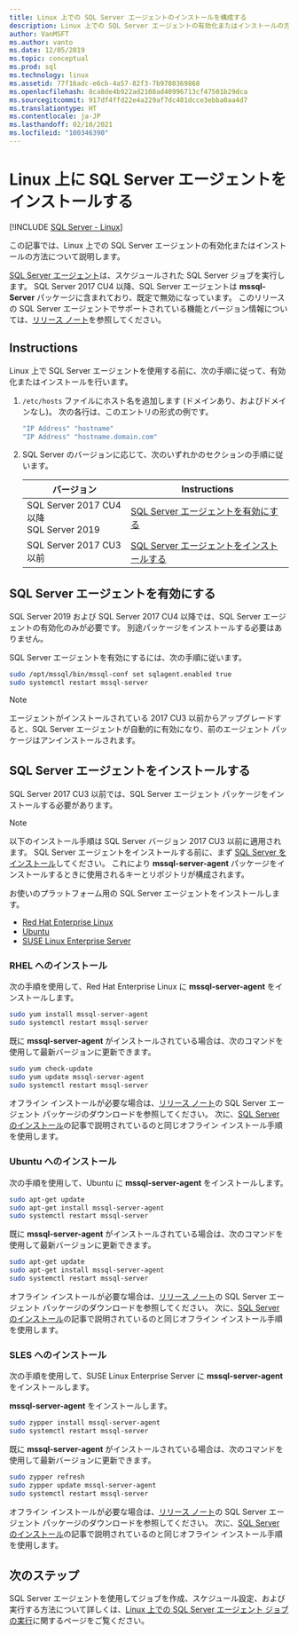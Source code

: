 ```yaml
---
title: Linux 上での SQL Server エージェントのインストールを構成する
description: Linux 上での SQL Server エージェントの有効化またはインストールの方法について説明します。 SQL Server 2017 CU4 以降、SQL Server エージェントは mssql-server パッケージに含まれています。
author: VanMSFT
ms.author: vanto
ms.date: 12/05/2019
ms.topic: conceptual
ms.prod: sql
ms.technology: linux
ms.assetid: 77f16adc-e6cb-4a57-82f3-7b9780369868
ms.openlocfilehash: 8ca8de4b922ad2108ad40996713cf47501b29dca
ms.sourcegitcommit: 917df4ffd22e4a229af7dc481dcce3ebba0aa4d7
ms.translationtype: HT
ms.contentlocale: ja-JP
ms.lasthandoff: 02/10/2021
ms.locfileid: "100346390"
---
```

# <a name="install-sql-server-agent-on-linux"></a>Linux 上に SQL Server エージェントをインストールする

[!INCLUDE [SQL Server - Linux](../includes/applies-to-version/sql-linux.md)]

この記事では、Linux 上での SQL Server エージェントの有効化またはインストールの方法について説明します。

[SQL Server エージェント](../ssms/agent/sql-server-agent.md)は、スケジュールされた SQL Server ジョブを実行します。 SQL Server 2017 CU4 以降、SQL Server エージェントは **mssql-Server** パッケージに含まれており、既定で無効になっています。 このリリースの SQL Server エージェントでサポートされている機能とバージョン情報については、[リリース ノート](sql-server-linux-release-notes.md)を参照してください。

## <a name="instructions"></a>Instructions

Linux 上で SQL Server エージェントを使用する前に、次の手順に従って、有効化またはインストールを行います。

1. `/etc/hosts` ファイルにホスト名を追加します (ドメインあり、およびドメインなし)。 次の各行は、このエントリの形式の例です。

   ```bash
   "IP Address" "hostname"
   "IP Address" "hostname.domain.com"
   ```

1. SQL Server のバージョンに応じて、次のいずれかのセクションの手順に従います。

   | バージョン | Instructions |
   |---|---|
   | SQL Server 2017 CU4 以降</br>SQL Server 2019 | [SQL Server エージェントを有効にする](#EnableAgentAfterCU4) |
   | SQL Server 2017 CU3 以前 | [SQL Server エージェントをインストールする](#InstallAgentBelowCU4) |

## <a name="enable-the-sql-server-agent"></a><a id="EnableAgentAfterCU4"></a>SQL Server エージェントを有効にする

SQL Server 2019 および SQL Server 2017 CU4 以降では、SQL Server エージェントの有効化のみが必要です。 別途パッケージをインストールする必要はありません。

SQL Server エージェントを有効にするには、次の手順に従います。

```bash
sudo /opt/mssql/bin/mssql-conf set sqlagent.enabled true 
sudo systemctl restart mssql-server
```

> [!NOTE]
> エージェントがインストールされている 2017 CU3 以前からアップグレードすると、SQL Server エージェントが自動的に有効になり、前のエージェント パッケージはアンインストールされます。  

## <a name="install-the-sql-server-agent"></a><a name="InstallAgentBelowCU4"></a>SQL Server エージェントをインストールする

SQL Server 2017 CU3 以前では、SQL Server エージェント パッケージをインストールする必要があります。

> [!NOTE]
> 以下のインストール手順は SQL Server バージョン 2017 CU3 以前に適用されます。 SQL Server エージェントをインストールする前に、まず [SQL Server をインストール](sql-server-linux-setup.md#platforms)してください。 これにより **mssql-server-agent** パッケージをインストールするときに使用されるキーとリポジトリが構成されます。

お使いのプラットフォーム用の SQL Server エージェントをインストールします。
- [Red Hat Enterprise Linux](#RHEL)
- [Ubuntu](#ubuntu)
- [SUSE Linux Enterprise Server](#SLES)

### <a name=""></a><a name="RHEL">RHEL へのインストール</a>

次の手順を使用して、Red Hat Enterprise Linux に **mssql-server-agent** をインストールします。 

```bash
sudo yum install mssql-server-agent
sudo systemctl restart mssql-server
```

既に **mssql-server-agent** がインストールされている場合は、次のコマンドを使用して最新バージョンに更新できます。

```bash
sudo yum check-update
sudo yum update mssql-server-agent
sudo systemctl restart mssql-server
```

オフライン インストールが必要な場合は、[リリース ノート](sql-server-linux-release-notes.md)の SQL Server エージェント パッケージのダウンロードを参照してください。 次に、[SQL Server のインストール](sql-server-linux-setup.md#offline)の記事で説明されているのと同じオフライン インストール手順を使用します。

### <a name=""></a><a name="ubuntu">Ubuntu へのインストール</a>

次の手順を使用して、Ubuntu に **mssql-server-agent** をインストールします。 

```bash
sudo apt-get update 
sudo apt-get install mssql-server-agent
sudo systemctl restart mssql-server
```

既に **mssql-server-agent** がインストールされている場合は、次のコマンドを使用して最新バージョンに更新できます。

```bash
sudo apt-get update 
sudo apt-get install mssql-server-agent
sudo systemctl restart mssql-server
```

オフライン インストールが必要な場合は、[リリース ノート](sql-server-linux-release-notes.md)の SQL Server エージェント パッケージのダウンロードを参照してください。 次に、[SQL Server のインストール](sql-server-linux-setup.md#offline)の記事で説明されているのと同じオフライン インストール手順を使用します。

### <a name=""></a><a name="SLES">SLES へのインストール</a>

次の手順を使用して、SUSE Linux Enterprise Server に **mssql-server-agent** をインストールします。 

**mssql-server-agent** をインストールします。 

```bash
sudo zypper install mssql-server-agent
sudo systemctl restart mssql-server
```

既に **mssql-server-agent** がインストールされている場合は、次のコマンドを使用して最新バージョンに更新できます。

```bash
sudo zypper refresh
sudo zypper update mssql-server-agent
sudo systemctl restart mssql-server
```

オフライン インストールが必要な場合は、[リリース ノート](sql-server-linux-release-notes.md)の SQL Server エージェント パッケージのダウンロードを参照してください。 次に、[SQL Server のインストール](sql-server-linux-setup.md#offline)の記事で説明されているのと同じオフライン インストール手順を使用します。

## <a name="next-steps"></a>次のステップ
SQL Server エージェントを使用してジョブを作成、スケジュール設定、および実行する方法について詳しくは、[Linux 上での SQL Server エージェント ジョブの実行](sql-server-linux-run-sql-server-agent-job.md)に関するページをご覧ください。